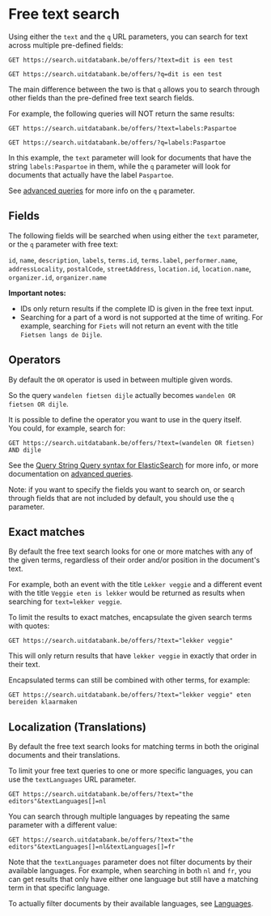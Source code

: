 # Free text search

Using either the `text` and the `q` URL parameters, you can search for text across multiple pre-defined fields:

```
GET https://search.uitdatabank.be/offers/?text=dit is een test
```

```
GET https://search.uitdatabank.be/offers/?q=dit is een test
```

The main difference between the two is that `q` allows you to search through other fields than the pre-defined free text search fields.

For example, the following queries will NOT return the same results:

```
GET https://search.uitdatabank.be/offers/?text=labels:Paspartoe
```

```
GET https://search.uitdatabank.be/offers/?q=labels:Paspartoe
```

In this example, the `text` parameter will look for documents that have the string `labels:Paspartoe` in them, while the `q` parameter will look for documents that actually have the label `Paspartoe`.

See [advanced queries](/reference/advanced-queries.md) for more info on the `q` parameter.

## Fields

The following fields will be searched when using either the `text` parameter, or the `q` parameter with free text:

`id`, `name`, `description`, `labels`, `terms.id`, `terms.label`, `performer.name`, `addressLocality`, `postalCode`, `streetAddress`, `location.id`, `location.name`, `organizer.id`, `organizer.name`

**Important notes:**

* IDs only return results if the complete ID is given in the free text input.
* Searching for a part of a word is not supported at the time of writing. For example, searching for `Fiets` will not return an event with the title `Fietsen langs de Dijle`.

## Operators

By default the `OR` operator is used in between multiple given words.

So the query `wandelen fietsen dijle` actually becomes `wandelen OR fietsen OR dijle`.

It is possible to define the operator you want to use in the query itself.  
You could, for example, search for:

```
GET https://search.uitdatabank.be/offers/?text=(wandelen OR fietsen) AND dijle
```

See the [Query String Query syntax for ElasticSearch](https://www.elastic.co/guide/en/elasticsearch/reference/current/query-dsl-query-string-query.html#query-string-syntax) for more info, or more documentation on [advanced queries](/reference/advanced-queries.md).

Note: if you want to specify the fields you want to search on, or search through fields that are not included by default, you should use the `q` parameter.

## Exact matches

By default the free text search looks for one or more matches with any of the given terms, regardless of their order and/or position in the document's text.

For example, both an event with the title `Lekker veggie` and a different event with the title `Veggie eten is lekker` would be returned as results when searching for `text=lekker veggie`.

To limit the results to exact matches, encapsulate the given search terms with quotes:

```
GET https://search.uitdatabank.be/offers/?text="lekker veggie"
```

This will only return results that have `lekker veggie` in exactly that order in their text.

Encapsulated terms can still be combined with other terms, for example:

```
GET https://search.uitdatabank.be/offers/?text="lekker veggie" eten bereiden klaarmaken
```

## Localization \(Translations\)

By default the free text search looks for matching terms in both the original documents and their translations.

To limit your free text queries to one or more specific languages, you can use the `textLanguages` URL parameter.

```
GET https://search.uitdatabank.be/offers/?text="the editors"&textLanguages[]=nl
```

You can search through multiple languages by repeating the same parameter with a different value:

```
GET https://search.uitdatabank.be/offers/?text="the editors"&textLanguages[]=nl&textLanguages[]=fr
```

Note that the `textLanguages` parameter does not filter documents by their available languages. For example, when searching in both `nl` and `fr`, you can get results that only have either one language but still have a matching term in that specific language.

To actually filter documents by their available languages, see [Languages](/searching/languages.md).